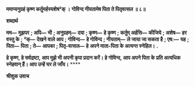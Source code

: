 **ममाप्यनुग्रहं कृष्ण कर्तुमर्हस्यशेष²क् ।** **गोविन्द नीयतामेष पिता ते पितृवत्सल ॥ ८॥** 

**शब्दार्थ** 

**मम—** **मुझपर** **; अपि—** **भी** **; अनुग्रहम्—** **दया** **; कृष्ण—** **हे कृष्ण** **; कर्तुम् अर्हसि—** **कीजिये** **; अशेष—** **हर वस्तु के** **; ²क्—** **देखने** **वाले आप** **; गोविन्द—** **हे गोविन्द** **; नीयताम्—** **ले जाया जा सकता है** **; एष:—** **यह** **; पिता—** **पिता** **; ते—** **आपका** **; पितृ-वत्सल—** **हे** **अपने माता-पिता के अत्यन्त स्नेहिल।** **.** 

**हे कृष्ण, हे सर्वद्रष्टा, आप मुझे भी अपनी कृपा प्रदान करें। हे गोविन्द, आप अपने पिता के** **प्रति अत्यधिक स्नेहवान् हैं। आप उन्हें घर ले जाँय।** **** 

**श्रीशुक उवाच** 